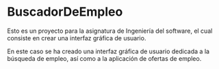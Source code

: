 # BuscadorDeEmpleo

Esto es un proyecto para la asignatura de Ingeniería del software, el cual consiste en crear una interfaz gráfica de usuario.

En este caso se ha creado una interfaz gráfica de usuario dedicada a la búsqueda de empleo, así como a la aplicación de ofertas de empleo.
